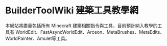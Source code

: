 # BuilderToolWiki 建築工具教學網

本網站將盡量包括所有 Minecraft 建築相關指令與工具，目前預計納入教學的工具有 WorldEdit、FastAsyncWorldEdit、Arceon、MetaBrushes、MetaEdits、WorldPainter、Amulet等工具。
